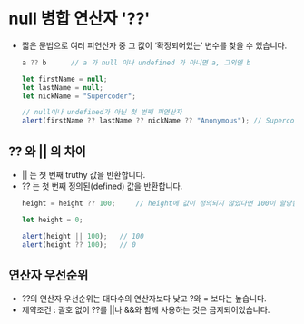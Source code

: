 # null 병합 연산자 '??'
- 짧은 문법으로 여러 피연산자 중 그 값이 ‘확정되어있는’ 변수를 찾을 수 있습니다.
    ```js
    a ?? b      // a 가 null 이나 undefined 가 아니면 a, 그외엔 b 
    ```
    ```js
    let firstName = null;
    let lastName = null;
    let nickName = "Supercoder";

    // null이나 undefined가 아닌 첫 번째 피연산자
    alert(firstName ?? lastName ?? nickName ?? "Anonymous"); // Supercoder
    ```

## ?? 와 || 의 차이
- || 는 첫 번째 truthy 값을 반환합니다.
- ?? 는 첫 번째 정의된(defined) 값을 반환합니다.
    ```js
    height = height ?? 100;     // height에 값이 정의되지 않았다면 100이 할당됨
    ```
    ```js
    let height = 0;

    alert(height || 100);   // 100
    alert(height ?? 100);   // 0
    ```

## 연산자 우선순위
- ??의 연산자 우선순위는 대다수의 연산자보다 낮고 ?와 = 보다는 높습니다.
- 제약조건 : 괄호 없이 ??를 ||나 &&와 함께 사용하는 것은 금지되어있습니다.